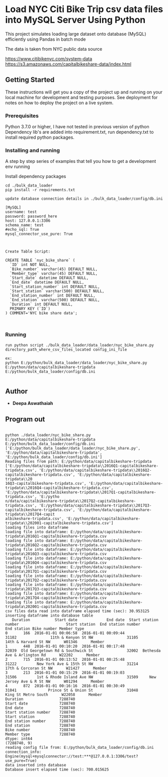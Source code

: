 # Load NYC Citi Bike Trip csv data files into MySQL Server Using Python

This project simulates loading large dataset onto database (MySQL) efficiently using Pandas in batch mode

The data is taken from NYC public data source 

https://www.citibikenyc.com/system-data
https://s3.amazonaws.com/capitalbikeshare-data/index.html


## Getting Started

These instructions will get you a copy of the project up and running on your local machine for development and testing purposes. See deployment for notes on how to deploy the project on a live system.

### Prerequisites

Python 3.7.0 or higher, I have not tested in previous version of python
Dependency lib's are added into requirement.txt, run dependency.txt to install required python packages.



### Installing and running

A step by step series of examples that tell you how to get a development env running

Install dependency packages 

```
cd ./bulk_data_loader
pip install -r requirements.txt

update database connection details in ./bulk_data_loader/config/db.ini

[MySQL]
username: test
password: password_here
host: 127.0.0.1:3306
schema_name: test
#echo_sql: True
mysql_connector_use_pure: True



Create Table Script:

CREATE TABLE `nyc_bike_share` (
  `ID` int NOT NULL,
  `Bike_number` varchar(45) DEFAULT NULL,
  `Member_type` varchar(45) DEFAULT NULL,
  `Start_date` datetime DEFAULT NULL,
  `End_date` datetime DEFAULT NULL,
  `Start_station_number` int DEFAULT NULL,
  `Start_station` varchar(500) DEFAULT NULL,
  `End_station_number` int DEFAULT NULL,
  `End_station` varchar(500) DEFAULT NULL,
  `Duration` int DEFAULT NULL,
  PRIMARY KEY (`ID`)
) COMMENT='NYC bike share data';



```
### Running

```
run python script ./bulk_data_loader/data_loader/nyc_bike_share.py directory_path_where_csv_files_located config_ini_file

ex:
python E:/python/bulk_data_loader/data_loader/nyc_bike_share.py E:/python/data/capitalbikeshare-tripdata E:/python/bulk_data_loader/config/db.ini


```

## Author

* **Deepa Aswathaiah**



## Program out

```

python ./data_loader/nyc_bike_share.py E:/python/data/capitalbikeshare-tripdata E:/python/bulk_data_loader/config/db.ini
['E:/python/bulk_data_loader/data_loader/nyc_bike_share.py', 'E:/python/data/capitalbikeshare-tripdata', 'E:/python/bulk_data_loader/config/db.ini']
Reading files from path: E:/python/data/capitalbikeshare-tripdata
['E:/python/data/capitalbikeshare-tripdata\\2016Q1-capitalbikeshare-tripdata.csv', 'E:/python/data/capitalbikeshare-tripdata\\2016Q2-capitalbikeshare-tripdata.csv', 'E:/python/data/capitalbikeshare-tripdata\\20
16Q3-capitalbikeshare-tripdata.csv', 'E:/python/data/capitalbikeshare-tripdata\\2016Q4-capitalbikeshare-tripdata.csv', 'E:/python/data/capitalbikeshare-tripdata\\2017Q1-capitalbikeshare-tripdata.csv', 'E:/pytho
n/data/capitalbikeshare-tripdata\\2017Q2-capitalbikeshare-tripdata.csv', 'E:/python/data/capitalbikeshare-tripdata\\2017Q3-capitalbikeshare-tripdata.csv', 'E:/python/data/capitalbikeshare-tripdata\\2017Q4-capit
albikeshare-tripdata.csv', 'E:/python/data/capitalbikeshare-tripdata\\202001-capitalbikeshare-tripdata.csv']
loading files into dataframe
loading file into dataframe: E:/python/data/capitalbikeshare-tripdata\2016Q1-capitalbikeshare-tripdata.csv
loading file into dataframe: E:/python/data/capitalbikeshare-tripdata\2016Q2-capitalbikeshare-tripdata.csv
loading file into dataframe: E:/python/data/capitalbikeshare-tripdata\2016Q3-capitalbikeshare-tripdata.csv
loading file into dataframe: E:/python/data/capitalbikeshare-tripdata\2016Q4-capitalbikeshare-tripdata.csv
loading file into dataframe: E:/python/data/capitalbikeshare-tripdata\2017Q1-capitalbikeshare-tripdata.csv
loading file into dataframe: E:/python/data/capitalbikeshare-tripdata\2017Q2-capitalbikeshare-tripdata.csv
loading file into dataframe: E:/python/data/capitalbikeshare-tripdata\2017Q3-capitalbikeshare-tripdata.csv
loading file into dataframe: E:/python/data/capitalbikeshare-tripdata\2017Q4-capitalbikeshare-tripdata.csv
loading file into dataframe: E:/python/data/capitalbikeshare-tripdata\202001-capitalbikeshare-tripdata.csv
csv files data read into dataframe elapsed time (sec): 30.953125
inserting dataframe into database table
   Duration           Start date             End date  Start station number                     Start station  End station number                  End station Bike number Member type
0       166  2016-01-01 00:06:58  2016-01-01 00:09:44                 31102               11th & Kenyon St NW               31105         14th & Harvard St NW      W01346      Member
1       448  2016-01-01 00:10:20  2016-01-01 00:17:48                 32039  Old Georgetown Rd & Southwick St               32002  Bethesda Ave & Arlington Rd      W22202      Member
2       715  2016-01-01 00:13:52  2016-01-01 00:25:48                 31222         New York Ave & 15th St NW               31214        17th & Corcoran St NW      W21427      Member
3       213  2016-01-01 00:15:29  2016-01-01 00:19:03                 31506         1st & Rhode Island Ave NW               31509     New Jersey Ave & R St NW      W01294      Member
4       872  2016-01-01 00:16:16  2016-01-01 00:30:49                 31041              Prince St & Union St               31048          King St Metro South      W22058      Member
Duration                7288740
Start date              7288740
End date                7288740
Start station number    7288740
Start station           7288740
End station number      7288740
End station             7288740
Bike number             7288740
Member type             7288740
dtype: int64
(7288740, 9)
reading config file from: E:/python/bulk_data_loader/config/db.ini
connection_info: Engine(mysql+mysqlconnector://test:***@127.0.0.1:3306/test?use_pure=True)
data inserted into database
Database insert elapsed time (sec): 700.015625

 
```